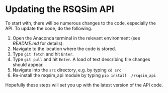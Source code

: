 # Updating the RSQSim API

To start with, there will be numerous changes to the code, especially the API. To update the code, do the following.
1. Open the Anaconda terminal in the relevant environment (see *README.md* for details).
2. Navigate to the location where the code is stored.
3. Type `git fetch` and hit `Enter`.
4. Type `git pull` and hit `Enter`. A load of text describing file changes should appear.
5. Navigate into the `src` directory, e.g. by typing `cd src`
6. Re-install the rsqsim_api module by typing `pip install ./rsqsim_api`

Hopefully these steps will set you up with the latest version of the API code.
